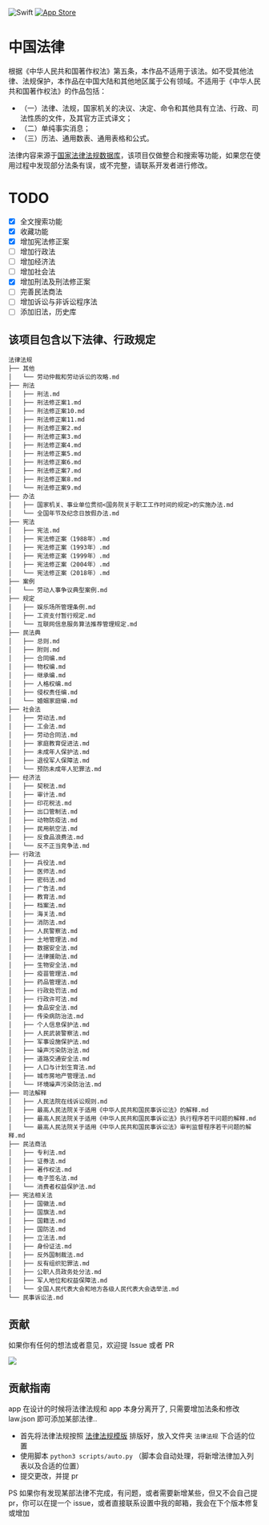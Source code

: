 ![Swift](https://img.shields.io/badge/swift-F54A2A?style=for-the-badge&logo=swift&logoColor=white)
[![App Store](https://img.shields.io/badge/App_Store-0D96F6?style=for-the-badge&logo=app-store&logoColor=white)
](https://apps.apple.com/au/app/%E4%B8%AD%E5%9B%BD%E6%B3%95%E5%BE%8B%E5%BF%AB%E6%9F%A5%E6%89%8B%E5%86%8C/id1612953870)

# 中国法律

根据《中华人民共和国著作权法》第五条，本作品不适用于该法。如不受其他法律、法规保护，本作品在中国大陆和其他地区属于公有领域。不适用于《中华人民共和国著作权法》的作品包括：
- （一）法律、法规，国家机关的决议、决定、命令和其他具有立法、行政、司法性质的文件，及其官方正式译文；
- （二）单纯事实消息；
- （三）历法、通用数表、通用表格和公式。

法律内容来源于[国家法律法规数据库](https://flk.npc.gov.cn)，该项目仅做整合和搜索等功能，如果您在使用过程中发现部分法条有误，或不完整，请联系开发者进行修改。

# TODO
 - [x] 全文搜索功能
 - [x] 收藏功能
 - [x] 增加宪法修正案
 - [ ] 增加行政法
 - [ ] 增加经济法
 - [ ] 增加社会法
 - [x] 增加刑法及刑法修正案
 - [ ] 完善民法商法
 - [ ] 增加诉讼与非诉讼程序法
 - [ ] 添加旧法，历史库

## 该项目包含以下法律、行政规定
```
法律法规
├── 其他
│   └── 劳动仲裁和劳动诉讼的攻略.md
├── 刑法
│   ├── 刑法.md
│   ├── 刑法修正案1.md
│   ├── 刑法修正案10.md
│   ├── 刑法修正案11.md
│   ├── 刑法修正案2.md
│   ├── 刑法修正案3.md
│   ├── 刑法修正案4.md
│   ├── 刑法修正案5.md
│   ├── 刑法修正案6.md
│   ├── 刑法修正案7.md
│   ├── 刑法修正案8.md
│   └── 刑法修正案9.md
├── 办法
│   ├── 国家机关、事业单位贯彻<国务院关于职工工作时间的规定>的实施办法.md
│   └── 全国年节及纪念日放假办法.md
├── 宪法
│   ├── 宪法.md
│   ├── 宪法修正案（1988年）.md
│   ├── 宪法修正案（1993年）.md
│   ├── 宪法修正案（1999年）.md
│   ├── 宪法修正案（2004年）.md
│   └── 宪法修正案（2018年）.md
├── 案例
│   └── 劳动人事争议典型案例.md
├── 规定
│   ├── 娱乐场所管理条例.md
│   ├── 工资支付暂行规定.md
│   └── 互联网信息服务算法推荐管理规定.md
├── 民法典
│   ├── 总则.md
│   ├── 附则.md
│   ├── 合同编.md
│   ├── 物权编.md
│   ├── 继承编.md
│   ├── 人格权编.md
│   ├── 侵权责任编.md
│   └── 婚姻家庭编.md
├── 社会法
│   ├── 劳动法.md
│   ├── 工会法.md
│   ├── 劳动合同法.md
│   ├── 家庭教育促进法.md
│   ├── 未成年人保护法.md
│   ├── 退役军人保障法.md
│   └── 预防未成年人犯罪法.md
├── 经济法
│   ├── 契税法.md
│   ├── 审计法.md
│   ├── 印花税法.md
│   ├── 出口管制法.md
│   ├── 动物防疫法.md
│   ├── 民用航空法.md
│   ├── 反食品浪费法.md
│   └── 反不正当竞争法.md
├── 行政法
│   ├── 兵役法.md
│   ├── 医师法.md
│   ├── 密码法.md
│   ├── 广告法.md
│   ├── 教育法.md
│   ├── 档案法.md
│   ├── 海关法.md
│   ├── 消防法.md
│   ├── 人民警察法.md
│   ├── 土地管理法.md
│   ├── 数据安全法.md
│   ├── 法律援助法.md
│   ├── 生物安全法.md
│   ├── 疫苗管理法.md
│   ├── 药品管理法.md
│   ├── 行政处罚法.md
│   ├── 行政许可法.md
│   ├── 食品安全法.md
│   ├── 传染病防治法.md
│   ├── 个人信息保护法.md
│   ├── 人民武装警察法.md
│   ├── 军事设施保护法.md
│   ├── 噪声污染防治法.md
│   ├── 道路交通安全法.md
│   ├── 人口与计划生育法.md
│   ├── 城市房地产管理法.md
│   └── 环境噪声污染防治法.md
├── 司法解释
│   ├── 人民法院在线诉讼规则.md
│   ├── 最高人民法院关于适用《中华人民共和国民事诉讼法》的解释.md
│   ├── 最高人民法院关于适用《中华人民共和国民事诉讼法》执行程序若干问题的解释.md
│   └── 最高人民法院关于适用《中华人民共和国民事诉讼法》审判监督程序若干问题的解释.md
├── 民法商法
│   ├── 专利法.md
│   ├── 证券法.md
│   ├── 著作权法.md
│   ├── 电子签名法.md
│   └── 消费者权益保护法.md
├── 宪法相关法
│   ├── 国徽法.md
│   ├── 国旗法.md
│   ├── 国籍法.md
│   ├── 国防法.md
│   ├── 立法法.md
│   ├── 身份证法.md
│   ├── 反外国制裁法.md
│   ├── 反有组织犯罪法.md
│   ├── 公职人员政务处分法.md
│   ├── 军人地位和权益保障法.md
│   └── 全国人民代表大会和地方各级人民代表大会选举法.md
└── 民事诉讼法.md
```

## 贡献
如果你有任何的想法或者意见，欢迎提 Issue 或者 PR

<a href="https://github.com/RanKKI/LawRefBook/graphs/contributors">
  <img src="https://contrib.rocks/image?repo=RanKKI/LawRefBook" />
</a>

## 贡献指南
app 在设计的时候将法律法规和 app 本身分离开了, 只需要增加法条和修改 law.json 即可添加某部法律..
- 首先将法律法规按照 [法律法规模版](./法律法规模版.md) 排版好，放入文件夹 `法律法规` 下合适的位置
- 使用脚本 `python3 scripts/auto.py` （脚本会自动处理，将新增法律加入列表以及合适的位置）
- 提交更改，并提 pr

PS 如果你有发现某部法律不完成，有问题，或者需要新增某些，但又不会自己提 pr，你可以在提一个 issue，或者直接联系设置中我的邮箱，我会在下个版本修复或增加

